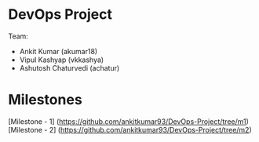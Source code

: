 # DevOps Project
Team:
 - Ankit Kumar (akumar18)
 - Vipul Kashyap (vkkashya)
 - Ashutosh Chaturvedi (achatur)

# Milestones
[Milestone - 1] (https://github.com/ankitkumar93/DevOps-Project/tree/m1)
<br>
[Milestone - 2] (https://github.com/ankitkumar93/DevOps-Project/tree/m2)
